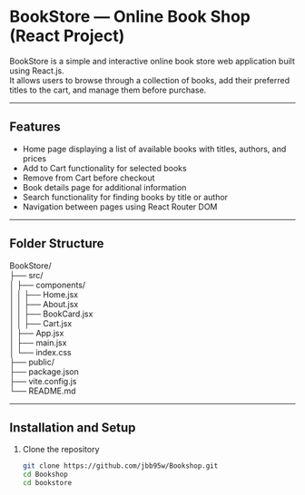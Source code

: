 # BookStore — Online Book Shop (React Project)

BookStore is a simple and interactive online book store web application built using React.js.  
It allows users to browse through a collection of books, add their preferred titles to the cart, and manage them before purchase.  


---

## Features

- Home page displaying a list of available books with titles, authors, and prices  
- Add to Cart functionality for selected books  
- Remove from Cart before checkout  
- Book details page for additional information  
- Search functionality for finding books by title or author  
- Navigation between pages using React Router DOM

---

## Folder Structure

BookStore/<br>
├── src/<br>
│   ├── components/<br>
│   │   ├── Home.jsx<br>
│   │   ├── About.jsx<br>
│   │   ├── BookCard.jsx<br>
│   │   ├── Cart.jsx<br>
│   ├── App.jsx<br>
│   ├── main.jsx<br>
│   └── index.css<br>
├── public/<br>
├── package.json<br>
├── vite.config.js<br>
└── README.md<br>

---

## Installation and Setup

1. Clone the repository  
   ```bash
   git clone https://github.com/jbb95w/Bookshop.git
   cd Bookshop
   cd bookstore
